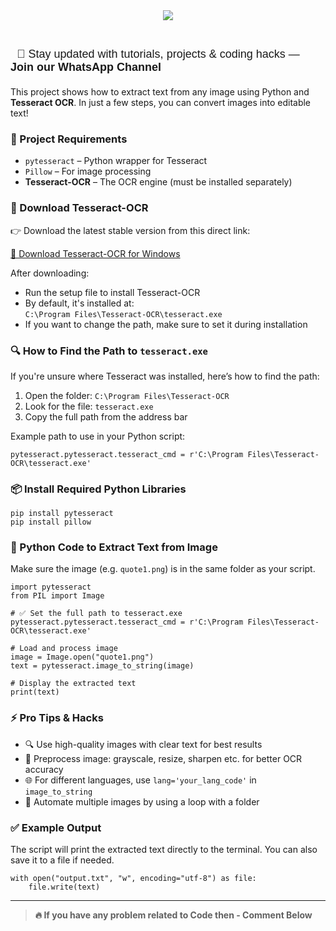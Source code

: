 <!--🧠 Highlight.js and Font Awesome already included in your Blogger theme-->
<!--🧠 Highlight.js for Code Highlighting-->
<link href="//cdnjs.cloudflare.com/ajax/libs/highlight.js/11.9.0/styles/default.min.css" rel="stylesheet"></link>
<script src="//cdnjs.cloudflare.com/ajax/libs/highlight.js/11.9.0/highlight.min.js"></script>
<script>hljs.highlightAll();</script>
<link href="https://cdnjs.cloudflare.com/ajax/libs/font-awesome/6.5.0/css/all.min.css" rel="stylesheet"></link>





<div class="separator" style="clear: both; text-align: center;"><a href="https://blogger.googleusercontent.com/img/b/R29vZ2xl/AVvXsEgd4-5a5JyBjB5rM1Cr6tvHczrtAQVWeuuCiwBp0RdgIlbZ8WjcvWsofxfl0KHxBUDDjkvS6aU7J1ryJhGulDAnS7bg1xb83UHN2YvgNSq8wxgWdgrC2QUNu-QPPeIneeF3ci7tkerKUDZcBuEVDYHt3yvwFawwvqobYW2_3uTSZ6JFWHPVgK3djPhUSf9E/s1080/Instagram%20Post%20-%20Basic%20Arithmetic%20Operators.png" imageanchor="1" style="margin-left: 1em; margin-right: 1em;"><img border="0" data-original-height="1080" data-original-width="1080" src="https://blogger.googleusercontent.com/img/b/R29vZ2xl/AVvXsEgd4-5a5JyBjB5rM1Cr6tvHczrtAQVWeuuCiwBp0RdgIlbZ8WjcvWsofxfl0KHxBUDDjkvS6aU7J1ryJhGulDAnS7bg1xb83UHN2YvgNSq8wxgWdgrC2QUNu-QPPeIneeF3ci7tkerKUDZcBuEVDYHt3yvwFawwvqobYW2_3uTSZ6JFWHPVgK3djPhUSf9E/s16000/Instagram%20Post%20-%20Basic%20Arithmetic%20Operators.png" /></a></div><br /><div><br /></div>



  <!-- WhatsApp Channel Promo (Theme-Compatible) -->
<ul style="list-style: none; padding-left: 0; margin-top: 10px; margin-bottom: 20px; font-family: Arial, sans-serif;">
  <li style="margin: 8px 0; font-size: 18px;">
    <i class="fab fa-whatsapp" style="margin-right: 10px;"></i>
    <a href="https://whatsapp.com/channel/0029Vb5oq3gBA1f23Latsb3a" target="_blank" style="text-decoration: none;">
      📢 Stay updated with tutorials, projects & coding hacks — <strong>Join our WhatsApp Channel</strong>
    </a>
  </li>
</ul>


<p>This project shows how to extract text from any image using Python and <strong>Tesseract OCR</strong>. In just a few steps, you can convert images into editable text!</p>

<h3>📂 Project Requirements</h3>
<ul>
  <li><code>pytesseract</code> – Python wrapper for Tesseract</li>
  <li><code>Pillow</code> – For image processing</li>
  <li><strong>Tesseract-OCR</strong> – The OCR engine (must be installed separately)</li>
</ul>

<h3>🔗 Download Tesseract-OCR</h3>
<p>👉 Download the latest stable version from this direct link:</p>
<p><a href="https://github.com/tesseract-ocr/tesseract/releases/download/5.5.0/tesseract-ocr-w64-setup-5.5.0.20241111.exe" target="_blank">
🔗 Download Tesseract-OCR for Windows
</a></p>

<p>After downloading:</p>
<ul>
  <li>Run the setup file to install Tesseract-OCR</li>
  <li>By default, it's installed at:<br />
  <code>C:\Program Files\Tesseract-OCR\tesseract.exe</code></li>
  <li>If you want to change the path, make sure to set it during installation</li>
</ul>

<h3>🔍 How to Find the Path to <code>tesseract.exe</code></h3>
<p>If you're unsure where Tesseract was installed, here’s how to find the path:</p>
<ol>
  <li>Open the folder: <code>C:\Program Files\Tesseract-OCR</code></li>
  <li>Look for the file: <code>tesseract.exe</code></li>
  <li>Copy the full path from the address bar</li>
</ol>

<p>Example path to use in your Python script:</p>
<pre><code class="language-python">pytesseract.pytesseract.tesseract_cmd = r'C:\Program Files\Tesseract-OCR\tesseract.exe'</code></pre>

<h3>📦 Install Required Python Libraries</h3>
<pre><code>pip install pytesseract
pip install pillow</code></pre>

<h3>📌 Python Code to Extract Text from Image</h3>
<p>Make sure the image (e.g. <code>quote1.png</code>) is in the same folder as your script.</p>

<pre><code class="language-python">import pytesseract
from PIL import Image

# ✅ Set the full path to tesseract.exe
pytesseract.pytesseract.tesseract_cmd = r'C:\Program Files\Tesseract-OCR\tesseract.exe'

# Load and process image
image = Image.open("quote1.png")
text = pytesseract.image_to_string(image)

# Display the extracted text
print(text)</code></pre>

<h3>⚡ Pro Tips &amp; Hacks</h3>
<ul>
  <li>🔍 Use high-quality images with clear text for best results</li>
  <li>🧽 Preprocess image: grayscale, resize, sharpen etc. for better OCR accuracy</li>
  <li>🌐 For different languages, use <code>lang='your_lang_code'</code> in <code>image_to_string</code></li>
  <li>📁 Automate multiple images by using a loop with a folder</li>
</ul>

<h3>✅ Example Output</h3>
<p>The script will print the extracted text directly to the terminal. You can also save it to a file if needed.</p>

<pre><code class="language-python">with open("output.txt", "w", encoding="utf-8") as file:
    file.write(text)</code></pre>

<hr />
<p><strong></strong></p><blockquote><strong>🔥 If you have any problem related to Code then - Comment Below</strong></blockquote><p></p>
